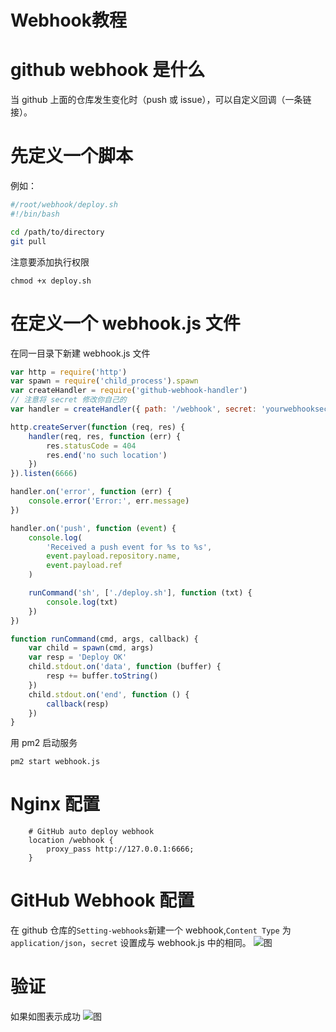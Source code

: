 # Webhook教程


# github webhook 是什么

当 github 上面的仓库发生变化时（push 或 issue），可以自定义回调（一条链接）。

# 先定义一个脚本

例如：

```bash
#/root/webhook/deploy.sh
#!/bin/bash

cd /path/to/directory
git pull

```

注意要添加执行权限

```
chmod +x deploy.sh
```

# 在定义一个 webhook.js 文件

在同一目录下新建 webhook.js 文件

```js
var http = require('http')
var spawn = require('child_process').spawn
var createHandler = require('github-webhook-handler')
// 注意将 secret 修改你自己的
var handler = createHandler({ path: '/webhook', secret: 'yourwebhooksecret' })

http.createServer(function (req, res) {
    handler(req, res, function (err) {
        res.statusCode = 404
        res.end('no such location')
    })
}).listen(6666)

handler.on('error', function (err) {
    console.error('Error:', err.message)
})

handler.on('push', function (event) {
    console.log(
        'Received a push event for %s to %s',
        event.payload.repository.name,
        event.payload.ref
    )

    runCommand('sh', ['./deploy.sh'], function (txt) {
        console.log(txt)
    })
})

function runCommand(cmd, args, callback) {
    var child = spawn(cmd, args)
    var resp = 'Deploy OK'
    child.stdout.on('data', function (buffer) {
        resp += buffer.toString()
    })
    child.stdout.on('end', function () {
        callback(resp)
    })
}
```

用 pm2 启动服务

```
pm2 start webhook.js
```

# Nginx 配置

```
    # GitHub auto deploy webhook
    location /webhook {
        proxy_pass http://127.0.0.1:6666;
    }

```

# GitHub Webhook 配置

在 github 仓库的`Setting-webhooks`新建一个 webhook,`Content Type` 为 `application/json`，`secret` 设置成与 webhook.js 中的相同。
![图](https://pic.ioiox.com/images/2020/08/14/d3c54fca3bba23fd047e055d158b412b.png)

# 验证

如果如图表示成功
![图](https://pic.ioiox.com/images/2020/08/14/7cb03e8a03c5ec0be68bb7d4b94fb8ec.png)

